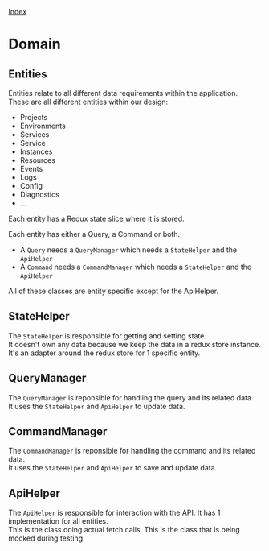 [Index](./index.md)

# Domain

## Entities

Entities relate to all different data requirements within the application.  
These are all different entities within our design:

- Projects
- Environments
- Services
- Service
- Instances
- Resources
- Events
- Logs
- Config
- Diagnostics
- ...

Each entity has a Redux state slice where it is stored.

Each entity has either a Query, a Command or both.

- A `Query` needs a `QueryManager` which needs a `StateHelper` and the `ApiHelper`
- A `Command` needs a `CommandManager` which needs a `StateHelper` and the `ApiHelper`

All of these classes are entity specific except for the ApiHelper.

## StateHelper

The `StateHelper` is responsible for getting and setting state.  
It doesn't own any data because we keep the data in a redux store instance.  
It's an adapter around the redux store for 1 specific entity.

## QueryManager

The `QueryManager` is reponsible for handling the query and its related data.  
It uses the `StateHelper` and `ApiHelper` to update data.

## CommandManager

The `CommandManager` is reponsible for handling the command and its related data.  
It uses the `StateHelper` and `ApiHelper` to save and update data.

## ApiHelper

The `ApiHelper` is responsible for interaction with the API. It has 1 implementation for all entities.  
This is the class doing actual fetch calls. This is the class that is being mocked during testing.
